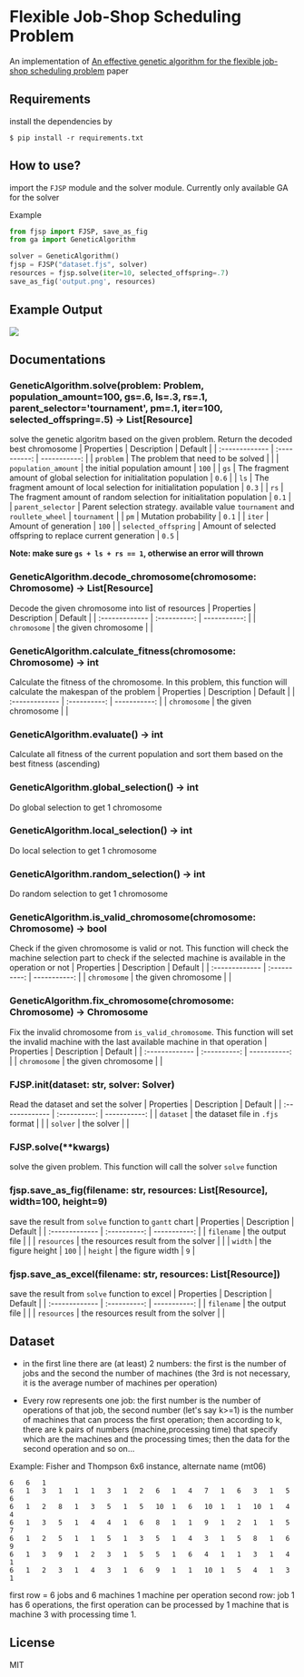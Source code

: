 # Flexible Job-Shop Scheduling Problem
An implementation of [An effective genetic algorithm for the flexible job-shop scheduling problem](https://www.sciencedirect.com/science/article/abs/pii/S095741741000953X) paper

## Requirements
install the dependencies by
```
$ pip install -r requirements.txt
```

## How to use?
import the `FJSP` module and the solver module. Currently only available GA for the solver

Example
```python
from fjsp import FJSP, save_as_fig
from ga import GeneticAlgorithm

solver = GeneticAlgorithm()
fjsp = FJSP("dataset.fjs", solver)
resources = fjsp.solve(iter=10, selected_offspring=.7)
save_as_fig('output.png', resources)
```

## Example Output
![](https://github.com/share424/Flexible-Job-Shop-Scheduling-Problem/blob/master/test.png?raw=true)

## Documentations
### GeneticAlgorithm.solve(problem: Problem, population_amount=100, gs=.6, ls=.3, rs=.1, parent_selector='tournament', pm=.1, iter=100, selected_offspring=.5) -> List[Resource]
solve the genetic algoritm based on the given problem. Return the decoded best chromosome
| Properties       | Description     | Default     |
| :------------- | :----------: | -----------: |
|  `problem` | The problem that need to be solved   |     |
|  `population_amount` | the initial population amount   | `100`    |
| `gs`   | The fragment amount of global selection for initialitation population | `0.6` |
| `ls`   | The fragment amount of local selection for initialitation population | `0.3` |
| `rs`   | The fragment amount of random selection for initialitation population | `0.1` |
| `parent_selector`   | Parent selection strategy. available value `tournament` and `roullete_wheel` | `tournament` |
| `pm`   | Mutation probability | `0.1` |
| `iter`   | Amount of generation | `100` |
| `selected_offspring`   | Amount of selected offspring to replace current generation | `0.5` |

**Note: make sure `gs + ls + rs == 1`, otherwise an error will thrown**

### GeneticAlgorithm.decode_chromosome(chromosome: Chromosome) -> List[Resource]
Decode the given chromosome into list of resources
| Properties       | Description     | Default     |
| :------------- | :----------: | -----------: |
|  `chromosome` | the given chromosome   |     |

### GeneticAlgorithm.calculate_fitness(chromosome: Chromosome) -> int
Calculate the fitness of the chromosome. In this problem, this function will calculate the makespan of the problem
| Properties       | Description     | Default     |
| :------------- | :----------: | -----------: |
|  `chromosome` | the given chromosome   |     |

### GeneticAlgorithm.evaluate() -> int
Calculate all fitness of the current population and sort them based on the best fitness (ascending)

### GeneticAlgorithm.global_selection() -> int
Do global selection to get 1 chromosome

### GeneticAlgorithm.local_selection() -> int
Do local selection to get 1 chromosome

### GeneticAlgorithm.random_selection() -> int
Do random selection to get 1 chromosome

### GeneticAlgorithm.is_valid_chromosome(chromosome: Chromosome) -> bool
Check if the given chromosome is valid or not. This function will check the machine selection part to check if the selected machine is available in the operation or not
| Properties       | Description     | Default     |
| :------------- | :----------: | -----------: |
|  `chromosome` | the given chromosome   |     |

### GeneticAlgorithm.fix_chromosome(chromosome: Chromosome) -> Chromosome
Fix the invalid chromosome from `is_valid_chromosome`. This function will set the invalid machine with the last available machine in that operation
| Properties       | Description     | Default     |
| :------------- | :----------: | -----------: |
|  `chromosome` | the given chromosome   |     |

### FJSP.__init__(dataset: str, solver: Solver)
Read the dataset and set the solver
| Properties       | Description     | Default     |
| :------------- | :----------: | -----------: |
|  `dataset` | the dataset file in `.fjs` format   |     |
|  `solver` | the solver   |     |

### FJSP.solve(**kwargs)
solve the given problem. This function will call the solver `solve` function

### fjsp.save_as_fig(filename: str, resources: List[Resource], width=100, height=9)
save the result from `solve` function to `gantt` chart
| Properties       | Description     | Default     |
| :------------- | :----------: | -----------: |
|  `filename` | the output file   |     |
|  `resources` | the resources result from the solver   |     |
|  `width` | the figure height   |  `100`   |
|  `height` | the figure width   |  `9`   |

### fjsp.save_as_excel(filename: str, resources: List[Resource])
save the result from `solve` function to excel
| Properties       | Description     | Default     |
| :------------- | :----------: | -----------: |
|  `filename` | the output file   |     |
|  `resources` | the resources result from the solver   |     |

## Dataset
* in the first line there are (at least) 2 numbers: the first is the number of jobs and the second the number of machines (the 3rd is not necessary, it is the average number of machines per operation)

* Every row represents one job: the first number is the number of operations of that job, the second number (let's say k>=1) is the number of machines that can process the first operation; then according to k, there are k pairs of numbers (machine,processing time) that specify which are the machines and the processing times; then the data for the second operation and so on...


Example: Fisher and Thompson 6x6 instance, alternate name (mt06)
```
6   6   1   
6   1   3   1   1   1   3   1   2   6   1   4   7   1   6   3   1   5   6   
6   1   2   8   1   3   5   1   5   10  1   6   10  1   1   10  1   4   4   
6   1   3   5   1   4   4   1   6   8   1   1   9   1   2   1   1   5   7   
6   1   2   5   1   1   5   1   3   5   1   4   3   1   5   8   1   6   9   
6   1   3   9   1   2   3   1   5   5   1   6   4   1   1   3   1   4   1   
6   1   2   3   1   4   3   1   6   9   1   1   10  1   5   4   1   3   1   
```
first row = 6 jobs and 6 machines 1 machine per operation
second row: job 1 has 6 operations, the first operation can be processed by 1 machine that is machine 3 with processing time 1.

## License
MIT